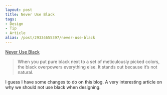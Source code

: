 ```yaml
---
layout: post
title: Never Use Black
tags:
- Design
- Tip
- Article
alias: /post/29334655397/never-use-black
---
```

[Never Use Black](http://ianstormtaylor.com/design-tip-never-use-black/)

> When you put pure black next to a set of meticulously picked colors, the black overpowers everything else. It stands out because it’s not natural.

I guess I have some changes to do on this blog. A very interesting article on why we should not use black when designing.